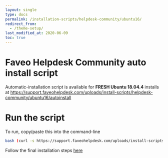 ```yaml
---
layout: single
type: docs
permalink: /installation-scripts/helpdesk-community/ubuntu16/
redirect_from:
  - /theme-setup/
last_modified_at: 2020-06-09
toc: true
---
```


# Faveo Helpdesk Community auto install script

Automatic-installation script is available for <b>FRESH Ubuntu 18.04.4 </b> installs at
https://support.faveohelpdesk.com/uploads/install-scripts/helpdesk-community/ubuntu16/autoinstall

# Run the script

To run, copy/paste this into the command-line

```sh 
bash (curl -s https://support.faveohelpdesk.com/uploads/install-scripts/helpdesk-community/ubuntu16/autoinstall)
```

Follow the final installation steps [here](https://support.faveohelpdesk.com/show/web-gui-installer)
